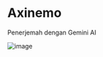 # Axinemo
Penerjemah dengan Gemini AI

![image](https://github.com/user-attachments/assets/f7839c8b-ada6-455f-96ed-1f83a71819df)
